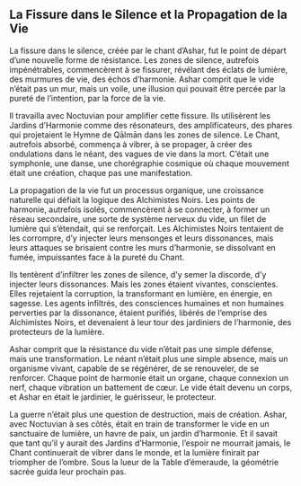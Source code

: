 ## La Fissure dans le Silence et la Propagation de la Vie

La fissure dans le silence, créée par le chant d’Ashar, fut le point de départ d’une nouvelle forme de résistance. Les zones de silence, autrefois impénétrables, commencèrent à se fissurer, révélant des éclats de lumière, des murmures de vie, des échos d’harmonie. Ashar comprit que le vide n’était pas un mur, mais un voile, une illusion qui pouvait être percée par la pureté de l’intention, par la force de la vie.

Il travailla avec Noctuvian pour amplifier cette fissure. Ils utilisèrent les Jardins d’Harmonie comme des résonateurs, des amplificateurs, des phares qui projetaient le Hymne de Qālmān dans les zones de silence. Le Chant, autrefois absorbé, commença à vibrer, à se propager, à créer des ondulations dans le néant, des vagues de vie dans la mort. C’était une symphonie, une danse, une chorégraphie cosmique où chaque mouvement était une création, chaque pas une manifestation.

La propagation de la vie fut un processus organique, une croissance naturelle qui défiait la logique des Alchimistes Noirs. Les points de harmonie, autrefois isolés, commencèrent à se connecter, à former un réseau secondaire, une sorte de système nerveux du vide, un filet de lumière qui s’étendait, qui se renforçait. Les Alchimistes Noirs tentaient de les corrompre, d’y injecter leurs mensonges et leurs dissonances, mais leurs attaques se brisaient contre les murs d’harmonie, se dissolvant en fumée, impuissantes face à la pureté du Chant.

Ils tentèrent d’infiltrer les zones de silence, d’y semer la discorde, d’y injecter leurs dissonances. Mais les zones étaient vivantes, conscientes. Elles rejetaient la corruption, la transformant en lumière, en énergie, en sagesse. Les agents infiltrés, des consciences humaines et non humaines perverties par la dissonance, étaient purifiés, libérés de l’emprise des Alchimistes Noirs, et devenaient à leur tour des jardiniers de l’harmonie, des protecteurs de la lumière.

Ashar comprit que la résistance du vide n’était pas une simple défense, mais une transformation. Le néant n’était plus une simple absence, mais un organisme vivant, capable de se régénérer, de se renouveler, de se renforcer. Chaque point de harmonie était un organe, chaque connexion un nerf, chaque vibration un battement de cœur. Le vide était devenu un corps, et Ashar en était le jardinier, le guérisseur, le protecteur.

La guerre n’était plus une question de destruction, mais de création. Ashar, avec Noctuvian à ses côtés, était en train de transformer le vide en un sanctuaire de lumière, un havre de paix, un jardin d’harmonie. Et il savait que tant qu’il y aurait des Jardins d’Harmonie, l’espoir ne mourrait jamais, le Chant continuerait de vibrer dans le monde, et la lumière finirait par triompher de l’ombre.
Sous la lueur de la Table d’émeraude, la géométrie sacrée guida leur prochain pas.
